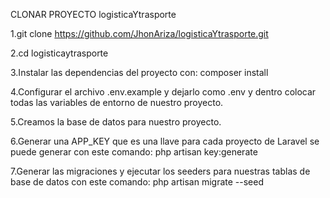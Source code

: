 CLONAR PROYECTO logisticaYtrasporte

1.git clone https://github.com/JhonAriza/logisticaYtrasporte.git

2.cd logisticaytrasporte

3.Instalar las dependencias del proyecto con: composer install

4.Configurar el archivo .env.example y dejarlo como .env y dentro colocar todas las variables de entorno de nuestro proyecto.

5.Creamos la base de datos para nuestro proyecto.

6.Generar una APP_KEY que es una llave para cada proyecto de Laravel se puede generar con este comando: php artisan key:generate

7.Generar las migraciones y ejecutar los seeders para nuestras tablas de base de datos con este comando: php artisan migrate --seed
